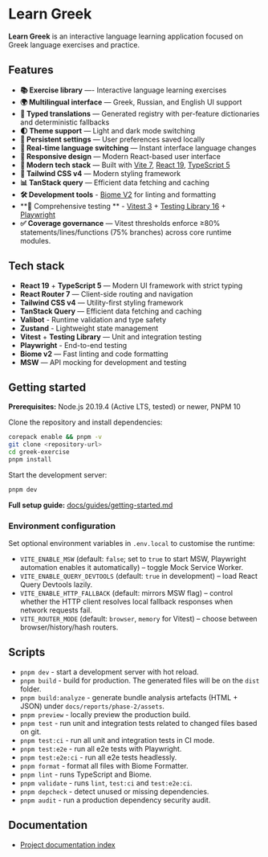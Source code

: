 # Learn Greek

**Learn Greek** is an interactive language learning application focused on Greek language exercises and practice.

## Features

- **📚 Exercise library** —- Interactive language learning exercises
- **🌍 Multilingual interface** — Greek, Russian, and English UI support
- **🧾 Typed translations** — Generated registry with per-feature dictionaries and deterministic fallbacks
- **🌓 Theme support** — Light and dark mode switching
- **💾 Persistent settings** — User preferences saved locally
- **🔄 Real-time language switching** — Instant interface language changes
- **📱 Responsive design** — Modern React-based user interface
- **🚀 Modern tech stack** — Built
  with [Vite 7](https://vitejs.dev), [React 19](https://reactjs.org), [TypeScript 5](https://www.typescriptlang.org)
- **🎨 Tailwind CSS v4** — Modern styling framework
- **📊 TanStack query** — Efficient data fetching and caching
- **🛠️ Development tools** - [Biome V2](https://next.biomejs.dev) for linting and formatting
- **🧪 Comprehensive testing
  ** - [Vitest 3](https://vitest.dev/) + [Testing Library 16](https://testing-library.com/) + [Playwright](https://playwright.dev)
- **✅ Coverage governance** — Vitest thresholds enforce ≥80% statements/lines/functions (75% branches) across core
  runtime modules.

## Tech stack

- **React 19** + **TypeScript 5** — Modern UI framework with strict typing
- **React Router 7** — Client-side routing and navigation
- **Tailwind CSS v4** — Utility-first styling framework
- **TanStack Query** — Efficient data fetching and caching
- **Valibot** - Runtime validation and type safety
- **Zustand** - Lightweight state management
- **Vitest** + **Testing Library** — Unit and integration testing
- **Playwright** - End-to-end testing
- **Biome v2** — Fast linting and code formatting
- **MSW** — API mocking for development and testing

## Getting started

**Prerequisites:** Node.js 20.19.4 (Active LTS, tested) or newer, PNPM 10

Clone the repository and install dependencies:

```bash
corepack enable && pnpm -v
git clone <repository-url>
cd greek-exercise
pnpm install
```

Start the development server:

```bash
pnpm dev
```

**Full setup guide:** [docs/guides/getting-started.md](docs/guides/getting-started.md)

### Environment configuration

Set optional environment variables in `.env.local` to customise the runtime:

- `VITE_ENABLE_MSW` (default: `false`; set to `true` to start MSW, Playwright automation enables it automatically) –
  toggle Mock Service Worker.
- `VITE_ENABLE_QUERY_DEVTOOLS` (default: `true` in development) – load React Query Devtools lazily.
- `VITE_ENABLE_HTTP_FALLBACK` (default: mirrors MSW flag) – control whether the HTTP client resolves local fallback
  responses when network requests fail.
- `VITE_ROUTER_MODE` (default: `browser`, `memory` for Vitest) – choose between browser/history/hash routers.

## Scripts

- `pnpm dev` - start a development server with hot reload.
- `pnpm build` - build for production. The generated files will be on the `dist` folder.
- `pnpm build:analyze` - generate bundle analysis artefacts (HTML + JSON) under `docs/reports/phase-2/assets`.
- `pnpm preview` - locally preview the production build.
- `pnpm test` - run unit and integration tests related to changed files based on git.
- `pnpm test:ci` - run all unit and integration tests in CI mode.
- `pnpm test:e2e` - run all e2e tests with Playwright.
- `pnpm test:e2e:ci` - run all e2e tests headlessly.
- `pnpm format` - format all files with Biome Formatter.
- `pnpm lint` - runs TypeScript and Biome.
- `pnpm validate` - runs `lint`, `test:ci` and `test:e2e:ci`.
- `pnpm depcheck` - detect unused or missing dependencies.
- `pnpm audit` - run a production dependency security audit.

## Documentation

- [Project documentation index](docs/README.md)
